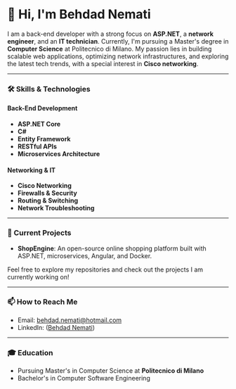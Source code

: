# 👋 Hi, I'm Behdad Nemati

I am a back-end developer with a strong focus on **ASP.NET**, a **network engineer**, and an **IT technician**. Currently, I'm pursuing a Master's degree in **Computer Science** at Politecnico di Milano. My passion lies in building scalable web applications, optimizing network infrastructures, and exploring the latest tech trends, with a special interest in **Cisco networking**.

---

### 🛠️ Skills & Technologies

#### Back-End Development
- **ASP.NET Core**
- **C#**
- **Entity Framework**
- **RESTful APIs**
- **Microservices Architecture**

  
#### Networking & IT
- **Cisco Networking**
- **Firewalls & Security**
- **Routing & Switching**
- **Network Troubleshooting**

---

### 🔭 Current Projects
- **ShopEngine**: An open-source online shopping platform built with ASP.NET, microservices, Angular, and Docker.
  
Feel free to explore my repositories and check out the projects I am currently working on!

---

### 📫 How to Reach Me
- Email: behdad.nemati@hotmail.com
- LinkedIn: ([Behdad Nemati](https://www.linkedin.com/in/behdad-nemati-424698119/))

---

### 🎓 Education
- Pursuing Master's in Computer Science at **Politecnico di Milano**
- Bachelor's in Computer Software Engineering

